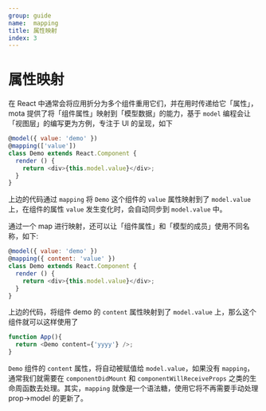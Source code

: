 ```yaml
---
group: guide
name:  mapping
title: 属性映射
index: 3
---
```


# 属性映射

在 React 中通常会将应用折分为多个组件重用它们，并在用时传递给它「属性」，mota 提供了将「组件属性」映射到「模型数据」的能力，基于 `model` 编程会让「视图层」的编写更为方例，专注于 UI 的呈现，如下

```js
@model({ value: 'demo' })
@mapping(['value'])
class Demo extends React.Component {
  render () {
    return <div>{this.model.value}</div>;
  }
}
```

上边的代码通过 `mapping` 将 `Demo` 这个组件的 `value` 属性映射到了 `model.value` 上，在组件的属性 `value` 发生变化时，会自动同步到 `model.value` 中。

通过一个 map 进行映射，还可以让「组件属性」和「模型的成员」使用不同名称，如下:

```js
@model({ value: 'demo' })
@mapping({ content: 'value' })
class Demo extends React.Component {
  render () {
    return <div>{this.model.value}</div>;
  }
}
```

上边的代码，将组件 demo 的 `content` 属性映射到了 `model.value` 上，那么这个组件就可以这样使用了

```js
function App(){
  return <Demo content={'yyyy'} />;
}
```

`Demo` 组件的 `content` 属性，将自动被赋值给 `model.value`，如果没有 `mapping`，通常我们就需要在 `componentDidMount` 和 `componentWillReceiveProps` 之类的生命周函数去处理。其实，`mapping` 就像是一个语法糖，使用它将不再需要手动处理 prop->model 的更新了。